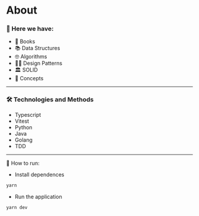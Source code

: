 # About

### 🔎 Here we have:

- 📕 Books
- 📚️ Data Structures
- 🤓 Algorithms
- 👨‍🎨 Design Patterns
- 🏛 SOLID 
- 🤔 Concepts

___

### 🛠️ Technologies and Methods

- Typescript 
- Vitest
- Python
- Java
- Golang
- TDD

___

🚀 How to run:

- Install dependences

```bash
yarn
```

- Run the application

```bash
yarn dev
```